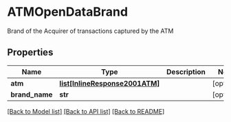 # ATMOpenDataBrand

Brand of the Acquirer of transactions captured by the ATM
## Properties
Name | Type | Description | Notes
------------ | ------------- | ------------- | -------------
**atm** | [**list[InlineResponse2001ATM]**](InlineResponse2001ATM.md) |  | [optional] 
**brand_name** | **str** |  | [optional] 

[[Back to Model list]](../README.md#documentation-for-models) [[Back to API list]](../README.md#documentation-for-api-endpoints) [[Back to README]](../README.md)


